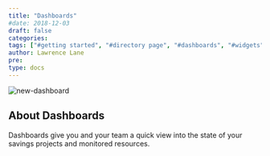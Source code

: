 ```yaml
---
title: "Dashboards"
#date: 2018-12-03
draft: false
categories:
tags: ["#getting started", "#directory page", "#dashboards", "#widgets"]
author: Lawrence Lane
pre:
type: docs
---
```

![new-dashboard](/images/_index/new-dashboard.png)

## About Dashboards

Dashboards give you and your team a quick view into the state of your savings projects and monitored resources.

